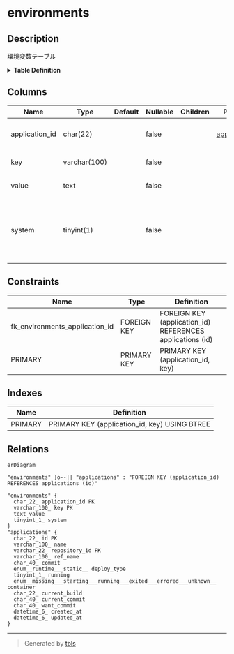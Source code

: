 # environments

## Description

環境変数テーブル

<details>
<summary><strong>Table Definition</strong></summary>

```sql
CREATE TABLE `environments` (
  `application_id` char(22) NOT NULL COMMENT 'アプリケーションID',
  `key` varchar(100) NOT NULL COMMENT '環境変数のキー',
  `value` text NOT NULL COMMENT '環境変数の値',
  `system` tinyint(1) NOT NULL COMMENT 'システムによって設定された環境変数かどうか',
  PRIMARY KEY (`application_id`,`key`),
  CONSTRAINT `fk_environments_application_id` FOREIGN KEY (`application_id`) REFERENCES `applications` (`id`)
) ENGINE=InnoDB DEFAULT CHARSET=utf8mb4 COLLATE=utf8mb4_general_ci COMMENT='環境変数テーブル'
```

</details>

## Columns

| Name | Type | Default | Nullable | Children | Parents | Comment |
| ---- | ---- | ------- | -------- | -------- | ------- | ------- |
| application_id | char(22) |  | false |  | [applications](applications.md) | アプリケーションID |
| key | varchar(100) |  | false |  |  | 環境変数のキー |
| value | text |  | false |  |  | 環境変数の値 |
| system | tinyint(1) |  | false |  |  | システムによって設定された環境変数かどうか |

## Constraints

| Name | Type | Definition |
| ---- | ---- | ---------- |
| fk_environments_application_id | FOREIGN KEY | FOREIGN KEY (application_id) REFERENCES applications (id) |
| PRIMARY | PRIMARY KEY | PRIMARY KEY (application_id, key) |

## Indexes

| Name | Definition |
| ---- | ---------- |
| PRIMARY | PRIMARY KEY (application_id, key) USING BTREE |

## Relations

```mermaid
erDiagram

"environments" }o--|| "applications" : "FOREIGN KEY (application_id) REFERENCES applications (id)"

"environments" {
  char_22_ application_id PK
  varchar_100_ key PK
  text value
  tinyint_1_ system
}
"applications" {
  char_22_ id PK
  varchar_100_ name
  varchar_22_ repository_id FK
  varchar_100_ ref_name
  char_40_ commit
  enum__runtime___static__ deploy_type
  tinyint_1_ running
  enum__missing___starting___running___exited___errored___unknown__ container
  char_22_ current_build
  char_40_ current_commit
  char_40_ want_commit
  datetime_6_ created_at
  datetime_6_ updated_at
}
```

---

> Generated by [tbls](https://github.com/k1LoW/tbls)
